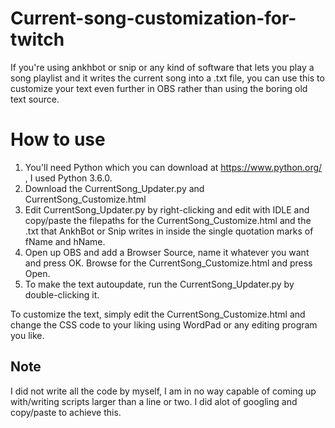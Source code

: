 # Current-song-customization-for-twitch
If you're using ankhbot or snip or any kind of software that lets you play a song playlist and it writes the current song into a .txt file, you can use this to customize your text even further in OBS rather than using the boring old text source.

# How to use
1. You'll need Python which you can download at https://www.python.org/ , I used Python 3.6.0.
2. Download the CurrentSong_Updater.py and CurrentSong_Customize.html
3. Edit CurrentSong_Updater.py by right-clicking and edit with IDLE and copy/paste the filepaths for the CurrentSong_Customize.html and the .txt that AnkhBot or Snip writes in inside the single quotation marks of fName and hName.
4. Open up OBS and add a Browser Source, name it whatever you want and press OK. Browse for the CurrentSong_Customize.html and press Open.
5. To make the text autoupdate, run the CurrentSong_Updater.py by double-clicking it.

To customize the text, simply edit the CurrentSong_Customize.html and change the CSS code to your liking using WordPad or any editing program you like.

## Note
I did not write all the code by myself, I am in no way capable of coming up with/writing scripts larger than a line or two. I did alot of googling and copy/paste to achieve this.
